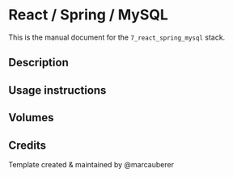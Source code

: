 # React / Spring / MySQL
This is the manual document for the `7_react_spring_mysql` stack.

## Description

## Usage instructions

## Volumes

## Credits
Template created & maintained by @marcauberer